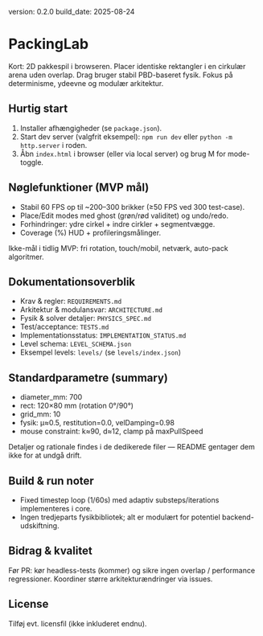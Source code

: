 version: 0.2.0
build_date: 2025-08-24

# PackingLab

Kort: 2D pakkespil i browseren. Placer identiske rektangler i en cirkulær arena uden overlap. Drag bruger stabil PBD-baseret fysik. Fokus på determinisme, ydeevne og modulær arkitektur.

## Hurtig start
1. Installer afhængigheder (se `package.json`).
2. Start dev server (valgfrit eksempel): `npm run dev` eller `python -m http.server` i roden.
3. Åbn `index.html` i browser (eller via local server) og brug M for mode-toggle.

## Nøglefunktioner (MVP mål)
- Stabil 60 FPS op til ~200–300 brikker (≥50 FPS ved 300 test-case).
- Place/Edit modes med ghost (grøn/rød validitet) og undo/redo.
- Forhindringer: ydre cirkel + indre cirkler + segmentvægge.
- Coverage (%) HUD + profileringsmålinger.

Ikke-mål i tidlig MVP: fri rotation, touch/mobil, netværk, auto-pack algoritmer.

## Dokumentationsoverblik
- Krav & regler: `REQUIREMENTS.md`
- Arkitektur & modulansvar: `ARCHITECTURE.md`
- Fysik & solver detaljer: `PHYSICS_SPEC.md`
- Test/acceptance: `TESTS.md`
- Implementationsstatus: `IMPLEMENTATION_STATUS.md`
- Level schema: `LEVEL_SCHEMA.json`
- Eksempel levels: `levels/` (se `levels/index.json`)

## Standardparametre (summary)
- diameter_mm: 700
- rect: 120×80 mm (rotation 0°/90°)
- grid_mm: 10
- fysik: μ≈0.5, restitution=0.0, velDamping=0.98
- mouse constraint: k≈90, d≈12, clamp på maxPullSpeed

Detaljer og rationale findes i de dedikerede filer — README gentager dem ikke for at undgå drift.

## Build & run noter
- Fixed timestep loop (1/60s) med adaptiv substeps/iterations implementeres i core.
- Ingen tredjeparts fysikbibliotek; alt er modulært for potentiel backend-udskiftning.

## Bidrag & kvalitet
Før PR: kør headless-tests (kommer) og sikre ingen overlap / performance regressioner. Koordiner større arkitekturændringer via issues.

## License
Tilføj evt. licensfil (ikke inkluderet endnu).
